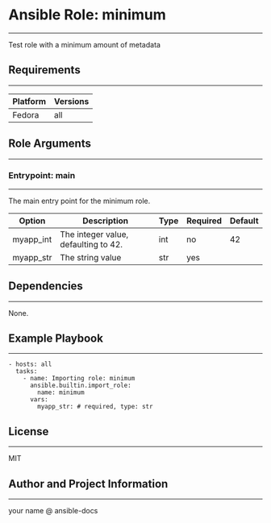 <!-- BEGIN_ANSIBLE_DOCS -->

# Ansible Role: minimum

---

Test role with a minimum amount of metadata

## Requirements

---

| Platform | Versions |
| -------- | -------- |
| Fedora   | all      |

## Role Arguments

---

### Entrypoint: main

---

The main entry point for the minimum role.

| Option    | Description                          | Type | Required | Default |
| --------- | ------------------------------------ | ---- | -------- | ------- |
| myapp_int | The integer value, defaulting to 42. | int  | no       | 42      |
| myapp_str | The string value                     | str  | yes      |         |

## Dependencies

---

None.

## Example Playbook

---

```
- hosts: all
  tasks:
    - name: Importing role: minimum
      ansible.builtin.import_role:
        name: minimum
      vars:
        myapp_str: # required, type: str
```

## License

---

MIT

## Author and Project Information

---

your name @ ansible-docs

<!-- END_ANSIBLE_DOCS -->
